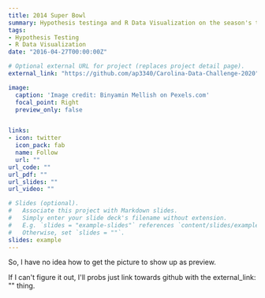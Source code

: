 ```yaml
---
title: 2014 Super Bowl 
summary: Hypothesis testinga and R Data Visualization on the season's teams. 
tags:
- Hypothesis Testing
- R Data Visualization
date: "2016-04-27T00:00:00Z"

# Optional external URL for project (replaces project detail page).
external_link: "https://github.com/ap3340/Carolina-Data-Challenge-2020"

image:
  caption: 'Image credit: Binyamin Mellish on Pexels.com'
  focal_point: Right
  preview_only: false


links:
- icon: twitter
  icon_pack: fab
  name: Follow
  url: ""
url_code: ""
url_pdf: ""
url_slides: ""
url_video: ""

# Slides (optional).
#   Associate this project with Markdown slides.
#   Simply enter your slide deck's filename without extension.
#   E.g. `slides = "example-slides"` references `content/slides/example-slides.md`.
#   Otherwise, set `slides = ""`.
slides: example
---
```


So, I have no idea how to get the picture to show up as preview.

If I can't figure it out, I'll probs just link towards github with the external_link: "" thing. 


